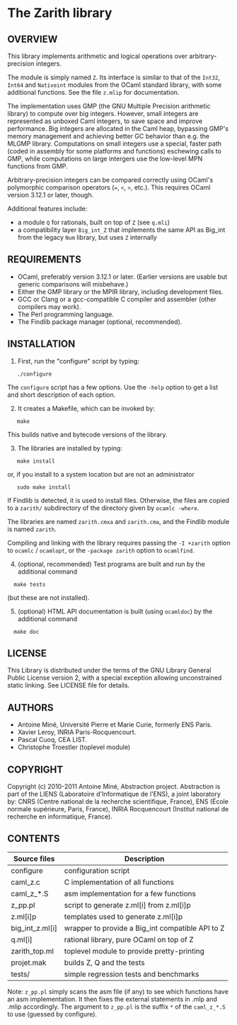 # The Zarith library

## OVERVIEW

This library implements arithmetic and logical operations over
arbitrary-precision integers.  

The module is simply named `Z`.  Its interface is similar to that of
the `Int32`, `Int64` and `Nativeint` modules from the OCaml standard
library, with some additional functions.  See the file `z.mlip` for
documentation.

The implementation uses GMP (the GNU Multiple Precision arithmetic
library) to compute over big integers. 
However, small integers are represented as unboxed Caml integers, to save 
space and improve performance. Big integers are allocated in the Caml heap, 
bypassing GMP's memory management and achieving better GC behavior than e.g. 
the MLGMP library.
Computations on small integers use a special, faster path (coded in assembly
for some platforms and functions) eschewing calls to GMP, while computations
on large intergers use the low-level MPN functions from GMP.

Arbitrary-precision integers can be compared correctly using OCaml's 
polymorphic comparison operators (`=`, `<`, `>`, etc.). 
This requires OCaml version 3.12.1 or later, though.

Additional features include:
* a module `Q` for rationals, built on top of `Z` (see `q.mli`)
* a compatibility layer `Big_int_Z` that implements the same API as Big_int from the legacy `Num` library, but uses `Z` internally

## REQUIREMENTS

* OCaml, preferably version 3.12.1 or later.  (Earlier versions are usable but generic comparisons will misbehave.)
* Either the GMP library or the MPIR library, including development files.
* GCC or Clang or a gcc-compatible C compiler and assembler (other compilers may work).
* The Perl programming language.
* The Findlib package manager (optional, recommended).


## INSTALLATION

1) First, run the "configure" script by typing:
```
   ./configure
```
The `configure` script has a few options. Use the `-help` option to get a
list and short description of each option.

2) It creates a Makefile, which can be invoked by:
```
   make
```
This builds native and bytecode versions of the library.

3) The libraries are installed by typing:
```
   make install
```
or, if you install to a system location but are not an administrator
```
   sudo make install
```
If Findlib is detected, it is used to install files. 
Otherwise, the files are copied to a `zarith/` subdirectory of the directory 
given by `ocamlc -where`.

The libraries are named `zarith.cmxa` and `zarith.cma`, and the Findlib module
is named `zarith`. 

Compiling and linking with the library requires passing the `-I +zarith`
option to `ocamlc` / `ocamlopt`, or the `-package zarith` option to `ocamlfind`.

4) (optional, recommended) Test programs are built and run by the additional command
```
  make tests
```
(but these are  not installed).

5) (optional) HTML API documentation is built (using `ocamldoc`) by the additional command
```
  make doc
```

## LICENSE

This Library is distributed under the terms of the GNU Library General
Public License version 2, with a special exception allowing unconstrained 
static linking. 
See LICENSE file for details.


## AUTHORS

* Antoine Miné, Université Pierre et Marie Curie, formerly ENS Paris.
* Xavier Leroy, INRIA Paris-Rocquencourt.
* Pascal Cuoq, CEA LIST.
* Christophe Troestler (toplevel module)


## COPYRIGHT

Copyright (c) 2010-2011 Antoine Miné, Abstraction project.
Abstraction is part of the LIENS (Laboratoire d'Informatique de l'ENS),
a joint laboratory by:
CNRS (Centre national de la recherche scientifique, France),
ENS (École normale supérieure, Paris, France),
INRIA Rocquencourt (Institut national de recherche en informatique, France).


## CONTENTS

Source files        | Description
--------------------|-----------------------------------------
  configure         | configuration script
  caml_z.c          | C implementation of all functions
  caml_z_*.S        | asm implementation for a few functions
  z_pp.pl           | script to generate z.ml[i] from z.ml[i]p
  z.ml[i]p          | templates used to generate z.ml[i]p
  big_int_z.ml[i]   | wrapper to provide a Big_int compatible API to Z
  q.ml[i]           | rational library, pure OCaml on top of Z
  zarith_top.ml     | toplevel module to provide pretty-printing
  projet.mak        | builds Z, Q and the tests
  tests/            | simple regression tests and benchmarks

Note: `z_pp.pl` simply scans the asm file (if any) to see which functions have
an asm implementation. It then fixes the external statements in .mlp and 
.mlip accordingly.
The argument to `z_pp.pl` is the suffix `*` of the `caml_z_*.S` to use (guessed by configure).

